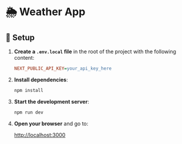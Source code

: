 # 🌦️ Weather App

## 🔧 Setup

1. **Create a `.env.local` file** in the root of the project with the following content:

   ```ini
   NEXT_PUBLIC_API_KEY=your_api_key_here
   ```

2. **Install dependencies**:

   ```bash
   npm install
   ```

3. **Start the development server**:

   ```bash
   npm run dev
   ```

4. **Open your browser** and go to:

   [http://localhost:3000](http://localhost:3000)
